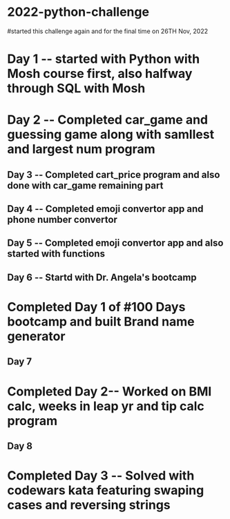 # 2022-python-challenge
#started this challenge again and for the final time on 26TH Nov, 2022


# Day 1 -- started with Python with Mosh course first, also halfway through SQL with Mosh

# Day 2 -- Completed car_game and guessing game along with samllest and largest num program

## Day 3 -- Completed cart_price program and also done with car_game remaining part

## Day 4 -- Completed emoji convertor app and phone number convertor

## Day 5 -- Completed emoji convertor app and also started with functions


## Day 6 -- Startd with Dr. Angela's bootcamp
# Completed Day 1 of #100 Days bootcamp and built Brand name generator

## Day 7 
# Completed Day 2-- Worked on BMI calc, weeks in leap yr and tip calc program

## Day 8

# Completed Day 3 -- Solved with codewars kata featuring swaping cases and reversing strings
# 

